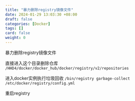 ```yaml
---
title: "暴力删除registry镜像文件"
date: 2024-01-29 13:03:30 +08:00
draft: false
categories: [Docker]
tags: []
card: false
weight: 0
---
```


暴力删除registry镜像文件

直接进入这个目录删除仓库 `/HHD4/docker/docker_hub/docker/registry/v2/repositories` 

进入docker实例执行垃圾回收 `/bin/registry garbage-collect /etc/docker/registry/config.yml`

重启registry

